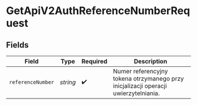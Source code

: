 # GetApiV2AuthReferenceNumberRequest


## Fields

| Field                                                                               | Type                                                                                | Required                                                                            | Description                                                                         |
| ----------------------------------------------------------------------------------- | ----------------------------------------------------------------------------------- | ----------------------------------------------------------------------------------- | ----------------------------------------------------------------------------------- |
| `referenceNumber`                                                                   | *string*                                                                            | :heavy_check_mark:                                                                  | Numer referencyjny tokena otrzymanego przy inicjalizacji operacji uwierzytelniania. |